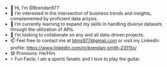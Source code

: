 - 👋 Hi, I’m @Brendan977
- 👀 I’m interested in the intersection of business trends and insights, complemented by proficient data anlysis.
- 🌱 I’m currently learning to expand my skills in handling diverse datasets through the utilization of APIs.
- 💞️ I’m looking to collaborate on any and all data-driven projects.
- 📫 Feel free to contact me at btms977@gmail.com or visit my LinkedIn profile: https://www.linkedin.com/in/brendan-smith-23115s/ 
- 😄 Pronouns: He/Him
- ⚡ Fun Facts: I am a sports fanatic and I love to play the guitar.
